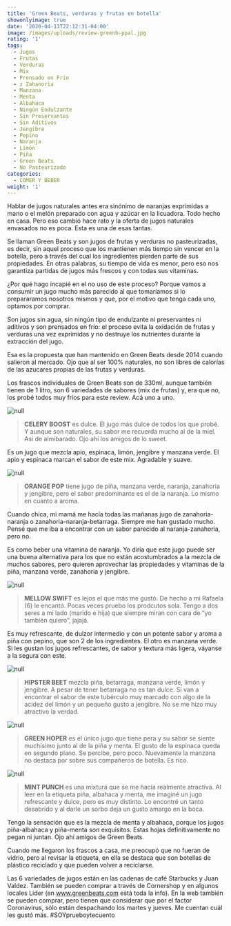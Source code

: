 ```yaml
---
title: 'Green Beats, verduras y frutas en botella'
showonlyimage: true
date: '2020-04-13T22:12:31-04:00'
image: /images/uploads/review-greenb-ppal.jpg
rating: '1'
tags:
  - Jugos
  - Frutas
  - Verduras
  - Mix
  - Prensado en Frío
  - z Zahanoria
  - Manzana
  - Menta
  - Albahaca
  - Ningún Endulzante
  - Sin Preservantes
  - Sin Aditivos
  - Jengibre
  - Pepino
  - Naranja
  - Limón
  - Piña
  - Green Beats
  - No Pasteurizado
categories:
  - COMER Y BEBER
weight: '1'
---
```

Hablar de jugos naturales antes era sinónimo de naranjas exprimidas a mano o el melón preparado con agua y azúcar en la licuadora. Todo hecho en casa. Pero eso cambió hace rato y la oferta de jugos naturales envasados no es poca. Esta es una de esas tantas.

<!--more-->

Se llaman Green Beats y son jugos de frutas y verduras no pasteurizadas, es decir, sin aquel proceso que los mantienen más tiempo sin vencer en la botella, pero a través del cual los ingredientes pierden parte de sus propiedades. En otras palabras, su tiempo de vida es menor, pero eso nos garantiza partidas de jugos más frescos y con todas sus vitaminas.

¿Por qué hago incapié en el no uso de este proceso? Porque vamos a consumir un jugo mucho más parecido al que tomaríamos si lo prepararamos nosotros mismos y que, por el motivo que tenga cada uno, optamos por comprar.

Son jugos sin agua, sin ningún tipo de endulzante ni preservantes ni aditivos y son prensados en frío: el proceso evita la oxidación de frutas y verduras una vez exprimidas y no destruye los nutrientes durante la extracción del jugo. 

Esa es la propuesta que han mantenido en Green Beats desde 2014 cuando salieron al mercado. Ojo que al ser 100% naturales, no son libres de calorías de las azucares propias de las frutas y verduras.

Los frascos individuales de Green Beats son de 330ml, aunque también tienen de 1 litro, son 6 variedades de sabores (mix de frutas) y, era que no, los probé todos muy fríos para este review. Acá uno a uno.

![null](/images/uploads/review-greenb-2.jpg)

> **CELERY BOOST** es dulce. El jugo más dulce de todos los que probé. Y aunque son naturales, su sabor me recuerda mucho al de la miel. Así de almibarado. Ojo ahí los amigos de lo sweet.

Es un jugo que mezcla apio, espinaca, limón, jengibre y manzana verde. El apio y espinaca marcan el sabor de este mix. Agradable y suave. 

![null](/images/uploads/review-greenb-3.jpg)

> **ORANGE POP** tiene jugo de piña, manzana verde, naranja, zanahoria y jengibre, pero el sabor predominante es el de la naranja. Lo mismo en cuanto a aroma. 

Cuando chica, mi mamá me hacía todas las mañanas jugo de zanahoria-naranja o zanahoria-naranja-betarraga. Siempre me han gustado mucho. Pensé que me iba a encontrar con un sabor parecido al naranja-zanahoria, pero no. 

Es como beber una vitamina de naranja. Yo diría que este jugo puede ser una buena alternativa para los que no están acostumbrados a la mezcla de muchos sabores, pero quieren aprovechar las propiedades y vitaminas de la piña, manzana verde, zanahoria y jengibre.

![null](/images/uploads/review-greenb-4.jpg)

> **MELLOW SWIFT** es lejos el que más me gustó. De hecho a mi Rafaela (6) le encantó. Pocas veces pruebo los prodcutos sola. Tengo a dos seres a mi lado (marido e hija) que siempre miran con cara de “yo también quiero”, jajajá. 

Es muy refrescante, de dulzor intermedio y con un potente sabor y aroma a piña con pepino, que son 2 de los ingredientes. El otro es manzana verde. Si les gustan los jugos refrescantes, de sabor y textura más ligera, váyanse a la segura con este.

![null](/images/uploads/review-greenb-5.jpg)

> **HIPSTER BEET** mezcla piña, betarraga, manzana verde, limón y jengibre. A pesar de tener betarraga no es tan dulce. Sí van a encontrar el sabor de este tubérculo muy marcado con algo de la acidez del limón y un pequeño gusto a jengibre. No se me hizo muy atractivo la verdad.

![null](/images/uploads/review-greenb-6.jpg)

> **GREEN HOPER** es el único jugo que tiene pera y su sabor se siente muchísimo junto al de la piña y menta. El gusto de la espinaca queda en segundo plano. Se percibe, pero poco. Nuevamente la manzana no destaca por sobre sus compañeros de botella. Es rico.

![null](/images/uploads/review-greenb-7.jpg)

> **MINT PUNCH** es una mixtura que se me hacía realmente atractiva. Al leer en la etiqueta piña, albahaca y menta, me imaginé un jugo refrescante y dulce, pero es muy distinto. Lo encontré un tanto desabrido y al darle un sorbo deja un gusto amargo en la boca. 

Tengo la sensación que es la mezcla de menta y albahaca, porque los jugos piña-albahaca y piña-menta son exquisitos. Estas hojas definitivamente no pegan ni juntan. Ojo ahí amigos de Green Beats.

Cuando me llegaron los frascos a casa, me preocupó que no fueran de vidrio, pero al revisar la etiqueta, en ella se destaca que son botellas de plástico reciclado y que pueden volver a reciclarse.

Las 6 variedades de jugos están en las cadenas de café Starbucks y Juan Valdez. También se pueden comprar a través de Cornershop y en algunos locales Lider (en www.greenbeats.com está toda la info). En la web también se pueden comprar, pero tienen que considerar que por el factor Coronavirus, sólo están despachando los martes y jueves. Me cuentan cuál les gustó más. #SOYprueboytecuento
